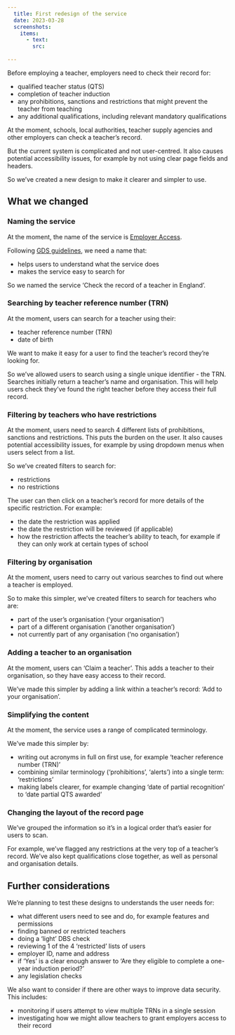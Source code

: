 ```yaml
---
  title: First redesign of the service
  date: 2023-03-28
  screenshots:
    items:
      - text: 
        src: 
     
---
```


Before employing a teacher, employers need to check their record for:

- qualified teacher status (QTS)
- completion of teacher induction
- any prohibitions, sanctions and restrictions that might prevent the teacher from teaching
- any additional qualifications, including relevant mandatory qualifications

At the moment, schools, local authorities, teacher supply agencies and other employers can check a teacher’s record.

But the current system is complicated and not user-centred. It also causes potential accessibility issues, for example by not using clear page fields and headers.

So we’ve created a new design to make it clearer and simpler to use.

## What we changed

### Naming the service

At the moment, the name of the service is [Employer Access](https://teacherservices.education.gov.uk/).

Following [GDS guidelines](https://www.gov.uk/service-manual/design/naming-your-service), we need a name that:

- helps users to understand what the service does
- makes the service easy to search for

So we named the service ‘Check the record of a teacher in England’.

### Searching by teacher reference number (TRN)

At the moment, users can search for a teacher using their:

- teacher reference number (TRN)
- date of birth

We want to make it easy for a user to find the teacher’s record they’re looking for.

So we’ve allowed users to search using a single unique identifier - the TRN. Searches initially return a teacher’s name and organisation. This will help users check they’ve found the right teacher before they access their full record.

### Filtering by teachers who have restrictions

At the moment, users need to search 4 different lists of prohibitions, sanctions and restrictions. This puts the burden on the user. It also causes potential accessibility issues, for example by using dropdown menus when users select from a list.

So we’ve created filters to search for:

- restrictions
- no restrictions

The user can then click on a teacher’s record for more details of the specific restriction. For example:

- the date the restriction was applied
- the date the restriction will be reviewed (if applicable)
- how the restriction affects the teacher’s ability to teach, for example if they can only work at certain types of school

### Filtering by  organisation

At the moment, users need to carry out various searches to find out where a teacher is employed.

So to make this simpler, we’ve created filters to search for teachers who are:

- part of the user’s organisation (‘your organisation’)
- part of a different organisation (‘another organisation’)
- not currently part of any organisation (‘no organisation’)


### Adding a teacher to an organisation

At the moment, users can ‘Claim a teacher’. This adds a teacher to their organisation, so they have easy access to their record.

We’ve made this simpler by adding a link within a teacher’s record: ‘Add to your organisation’.

### Simplifying the content

At the moment, the service uses a range of complicated terminology.

We’ve made this simpler by:

- writing out acronyms in full on first use, for example ‘teacher reference number (TRN)’
- combining similar terminology (‘prohibitions’, ‘alerts’) into a single term: ‘restrictions’
- making labels clearer, for example changing ‘date of partial recognition’ to ‘date partial QTS awarded’

### Changing the layout of the record page

We’ve grouped the information so it’s in a logical order that’s easier for users to scan.

For example, we’ve flagged any restrictions at the very top of a teacher’s record. We’ve also kept qualifications close together, as well as personal and organisation details.

## Further considerations

We’re planning to test these designs to understands the user needs for:

- what different users need to see and do, for example features and permissions
- finding banned or restricted teachers
- doing a ‘light’ DBS check
- reviewing 1 of the 4 ‘restricted’ lists of users
- employer ID, name and address
- if ‘Yes’ is a clear enough answer to ‘Are they eligible to complete a one-year induction period?’
- any legislation checks

We also want to consider if there are other ways to improve data security. This includes:

- monitoring if users attempt to view multiple TRNs in a single session
- investigating how we might allow teachers to grant employers access to their record

